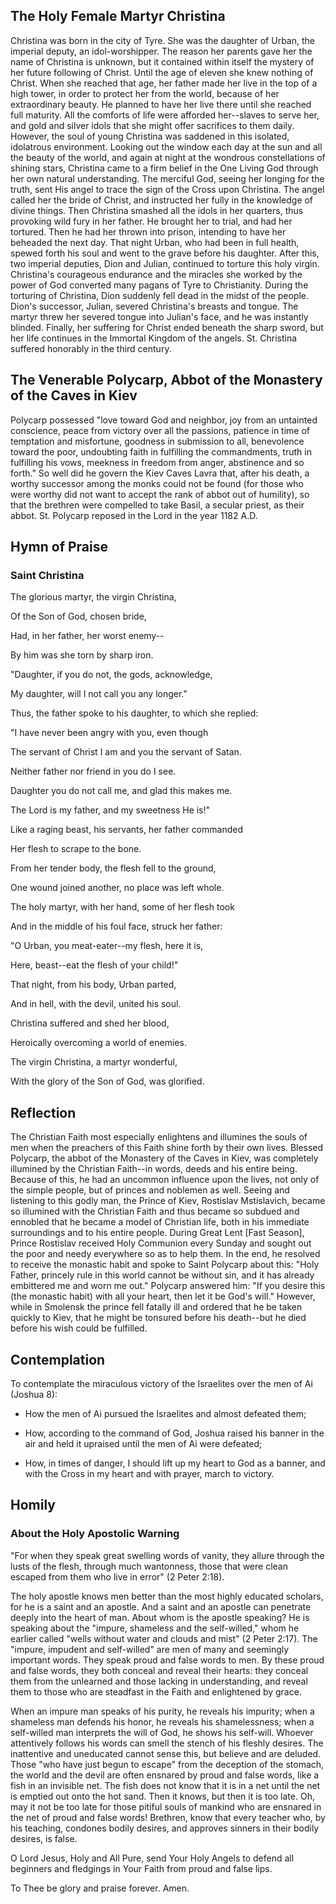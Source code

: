 ## The Holy Female Martyr Christina

Christina was born in the city of Tyre. She was the daughter of Urban, the imperial deputy, an idol-worshipper. The reason her parents gave her the name of Christina is unknown, but it contained within itself the mystery of her future following of Christ. Until the age of eleven she knew nothing of Christ. When she reached that age, her father made her live in the top of a high tower, in order to protect her from the world, because of her extraordinary beauty. He planned to have her live there until she reached full maturity. All the comforts of life were afforded her--slaves to serve her, and gold and silver idols that she might offer sacrifices to them daily. However, the soul of young Christina was saddened in this isolated, idolatrous environment. Looking out the window each day at the sun and all the beauty of the world, and again at night at the wondrous constellations of shining stars, Christina came to a firm belief in the One Living God through her own natural understanding. The merciful God, seeing her longing for the truth, sent His angel to trace the sign of the Cross upon Christina. The angel called her the bride of Christ, and instructed her fully in the knowledge of divine things. Then Christina smashed all the idols in her quarters, thus provoking wild fury in her father. He brought her to trial, and had her tortured. Then he had her thrown into prison, intending to have her beheaded the next day. That night Urban, who had been in full health, spewed forth his soul and went to the grave before his daughter. After this, two imperial deputies, Dion and Julian, continued to torture this holy virgin. Christina's courageous endurance and the miracles she worked by the power of God converted many pagans of Tyre to Christianity. During the torturing of Christina, Dion suddenly fell dead in the midst of the people. Dion's successor, Julian, severed Christina's breasts and tongue. The martyr threw her severed tongue into Julian's face, and he was instantly blinded. Finally, her suffering for Christ ended beneath the sharp sword, but her life continues in the Immortal Kingdom of the angels. St. Christina suffered honorably in the third century.

## The Venerable Polycarp, Abbot of the Monastery of the Caves in Kiev

Polycarp possessed "love toward God and neighbor, joy from an untainted conscience, peace from victory over all the passions, patience in time of temptation and misfortune, goodness in submission to all, benevolence toward the poor, undoubting faith in fulfilling the commandments, truth in fulfilling his vows, meekness in freedom from anger, abstinence and so forth." So well did he govern the Kiev Caves Lavra that, after his death, a worthy successor among the monks could not be found (for those who were worthy did not want to accept the rank of abbot out of humility), so that the brethren were compelled to take Basil, a secular priest, as their abbot. St. Polycarp reposed in the Lord in the year 1182 A.D.

## Hymn of Praise

### Saint Christina

The glorious martyr, the virgin Christina,  

Of the Son of God, chosen bride,  

Had, in her father, her worst enemy--  

By him was she torn by sharp iron.  

"Daughter, if you do not, the gods, acknowledge,  

My daughter, will I not call you any longer."  

Thus, the father spoke to his daughter, to which she replied:  

"I have never been angry with you, even though  

The servant of Christ I am and you the servant of Satan.  

Neither father nor friend in you do I see.  

Daughter you do not call me, and glad this makes me.  

The Lord is my father, and my sweetness He is!"  

Like a raging beast, his servants, her father commanded  

Her flesh to scrape to the bone.  

From her tender body, the flesh fell to the ground,  

One wound joined another, no place was left whole.  

The holy martyr, with her hand, some of her flesh took  

And in the middle of his foul face, struck her father:  

"O Urban, you meat-eater--my flesh, here it is,  

Here, beast--eat the flesh of your child!"  

That night, from his body, Urban parted,  

And in hell, with the devil, united his soul.  

Christina suffered and shed her blood,  

Heroically overcoming a world of enemies.  

The virgin Christina, a martyr wonderful,  

With the glory of the Son of God, was glorified.

## Reflection

The Christian Faith most especially enlightens and illumines the souls of men when the preachers of this Faith shine forth by their own lives. Blessed Polycarp, the abbot of the Monastery of the Caves in Kiev, was completely illumined by the Christian Faith--in words, deeds and his entire being. Because of this, he had an uncommon influence upon the lives, not only of the simple people, but of princes and noblemen as well. Seeing and listening to this godly man, the Prince of Kiev, Rostislav Mstislavich, became so illumined with the Christian Faith and thus became so subdued and ennobled that he became a model of Christian life, both in his immediate surroundings and to his entire people. During Great Lent [Fast Season], Prince Rostislav received Holy Communion every Sunday and sought out the poor and needy everywhere so as to help them. In the end, he resolved to receive the monastic habit and spoke to Saint Polycarp about this: "Holy Father, princely rule in this world cannot be without sin, and it has already embittered me and worn me out." Polycarp answered him: "If you desire this (the monastic habit) with all your heart, then let it be God's will." However, while in Smolensk the prince fell fatally ill and ordered that he be taken quickly to Kiev, that he might be tonsured before his death--but he died before his wish could be fulfilled.

## Contemplation

To contemplate the miraculous victory of the Israelites over the men of Ai (Joshua 8):  

- How the men of Ai pursued the Israelites and almost defeated them;  

- How, according to the command of God, Joshua raised his banner in the air and held it upraised until the men of Ai were defeated;  

- How, in times of danger, I should lift up my heart to God as a banner, and with the Cross in my heart and with prayer, march to victory.  

## Homily

### About the Holy Apostolic Warning

"For when they speak great swelling words of vanity, they allure through the lusts of the flesh, through much wantonness, those that were clean escaped from them who live in error" (2 Peter 2:18).

The holy apostle knows men better than the most highly educated scholars, for he is a saint and an apostle. And a saint and an apostle can penetrate deeply into the heart of man. About whom is the apostle speaking? He is speaking about the "impure, shameless and the self-willed," whom he earlier called "wells without water and clouds and mist" (2 Peter 2:17). The "impure, impudent and self-willed" are men of many and seemingly important words. They speak proud and false words to men. By these proud and false words, they both conceal and reveal their hearts: they conceal them from the unlearned and those lacking in understanding, and reveal them to those who are steadfast in the Faith and enlightened by grace.

When an impure man speaks of his purity, he reveals his impurity; when a shameless man defends his honor, he reveals his shamelessness; when a self-willed man interprets the will of God, he shows his self-will. Whoever attentively follows his words can smell the stench of his fleshly desires. The inattentive and uneducated cannot sense this, but believe and are deluded. Those "who have just begun to escape" from the deception of the stomach, the world and the devil are often ensnared by proud and false words, like a fish in an invisible net. The fish does not know that it is in a net until the net is emptied out onto the hot sand. Then it knows, but then it is too late. Oh, may it not be too late for those pitiful souls of mankind who are ensnared in the net of proud and false words! Brethren, know that every teacher who, by his teaching, condones bodily desires, and approves sinners in their bodily desires, is false.

O Lord Jesus, Holy and All Pure, send Your Holy Angels to defend all beginners and fledgings in Your Faith from proud and false lips.

To Thee be glory and praise forever. Amen.

